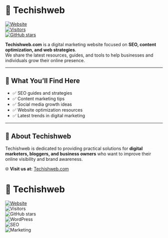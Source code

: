 # 📌 Techishweb  

[![Website](https://img.shields.io/badge/Visit-Techishweb.com-blue?style=flat&logo=google-chrome)](https://techishweb.com)  
[![Visitors](https://visitor-badge.laobi.icu/badge?page_id=Techishweb.repo)](#)  
[![GitHub stars](https://img.shields.io/github/stars/Techishweb?style=social)](#)  

**Techishweb.com** is a digital marketing website focused on **SEO, content optimization, and web strategies**.  
We share the latest resources, guides, and tools to help businesses and individuals grow their online presence.  

---

## 🔹 What You’ll Find Here
- ✅ SEO guides and strategies  
- ✅ Content marketing tips  
- ✅ Social media growth ideas  
- ✅ Website optimization resources  
- ✅ Latest trends in digital marketing  

---

## 🔹 About Techishweb
Techishweb is dedicated to providing practical solutions for **digital marketers, bloggers, and business owners** who want to improve their online visibility and brand awareness.  

🌐 **Visit us at:** [Techishweb.com](https://techishweb.com)  
# 📌 Techishweb  

[![Website](https://img.shields.io/badge/Visit-Techishweb.com-blue?style=for-the-badge&logo=google-chrome)](https://techishweb.com)  
![Visitors](https://visitor-badge.laobi.icu/badge?page_id=Techishweb.repo)  
![GitHub stars](https://img.shields.io/github/stars/Techishweb?style=social)  
![WordPress](https://img.shields.io/badge/WordPress-21759B?style=for-the-badge&logo=wordpress&logoColor=white)  
![SEO](https://img.shields.io/badge/SEO-4285F4?style=for-the-badge&logo=google&logoColor=white)  
![Marketing](https://img.shields.io/badge/Marketing-FF5722?style=for-the-badge&logo=adguard&logoColor=white)  


<!--
**Techishweb/Techishweb** is a ✨ _special_ ✨ repository because its `README.md` (this file) appears on your GitHub profile.

Here are some ideas to get you started:

- 🔭 I’m currently working on ...
- 🌱 I’m currently learning ...
- 👯 I’m looking to collaborate on ...
- 🤔 I’m looking for help with ...
- 💬 Ask me about ...
- 📫 How to reach me: ...
- 😄 Pronouns: ...
- ⚡ Fun fact: ...
-->
